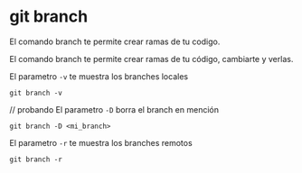 git branch
==========
El comando branch te permite crear ramas de tu codigo.

El comando branch te permite crear ramas de tu código, cambiarte y verlas.

El parametro `-v` te muestra los branches locales
```
git branch -v
```
// probando
El parametro `-D` borra el branch en mención
```
git branch -D <mi_branch>
```

El parametro `-r` te muestra los branches remotos
```
git branch -r
```

